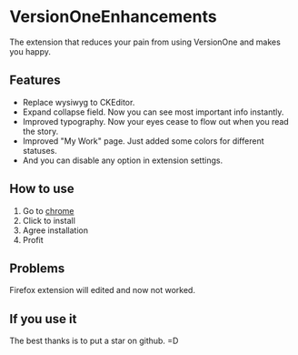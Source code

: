 # VersionOneEnhancements
The extension that reduces your pain from using VersionOne and makes you happy.

## Features
* Replace wysiwyg to CKEditor.
* Expand collapse field. Now you can see most important info instantly.
* Improved typography. Now your eyes cease to flow out when you read the story.
* Improved "My Work" page. Just added some colors for different statuses.
* And you can disable any option in extension settings.

## How to use
1. Go to [chrome](https://chrome.google.com/webstore/detail/gmblpbbcppfbfcoppndaonablghmoodi/)
2. Click to install
3. Agree installation
4. Profit

## Problems
Firefox extension will edited and now not worked.

## If you use it
The best thanks is to put a star on github. =D